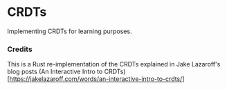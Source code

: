 # CRDTs

Implementing CRDTs for learning purposes.


### Credits
This is a Rust re-implementation of the CRDTs explained in Jake Lazaroff's blog posts (An Interactive Intro to CRDTs)[https://jakelazaroff.com/words/an-interactive-intro-to-crdts/]